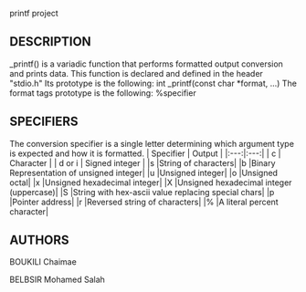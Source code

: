 printf project

DESCRIPTION
------------------------------------------------------------------------------------------------
_printf() is a variadic function that performs formatted output conversion and prints data. This function is declared and defined in the header "stdio.h" Its prototype is the following:
          int _printf(const char *format, ...)
The format tags prototype is the following:
                                           %specifier

SPECIFIERS
-----------------------------------------------------------------------------------------------------
The conversion specifier is a single letter determining which argument type is expected and how it is formatted.
|  Specifier  |  Output                                  |
|:---:|:---:|
| c           |  Character                               |
| d or i	| Signed integer   |
|s	|String of characters|
|b	|Binary Representation of unsigned integer|
|u	|Unsigned integer|
|o	|Unsigned octal|
|x	|Unsigned hexadecimal integer|
|X	|Unsigned hexadecimal integer (uppercase)|
|S	|String with hex-ascii value replacing special chars|
|p	|Pointer address|
|r	|Reversed string of characters|
|%	|A literal percent character|

AUTHORS
-------------------------------------------
BOUKILI Chaimae

BELBSIR Mohamed Salah
